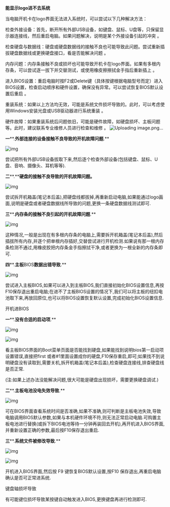 **能显示****logo****进不去系统**

当电脑开机卡在logo界面无法进入系统时，可以尝试以下几种解决方法：

检查外接设备：首先，断开所有外部USB设备，如键盘、鼠标、U盘等，只保留显示器连接线，然后重启电脑。如果问题解决，说明是某个外接设备引起的冲突
。

检查硬盘与数据线：硬盘或硬盘数据线的接触不良也可能导致此问题。尝试重新插拔硬盘数据线或更换硬盘接口，看是否能解决问题
。

内存问题：内存条接触不良或损坏也可能导致开机卡在logo界面。如果有多根内存条，可以尝试逐一拔下并交替测试，或使用橡皮擦擦拭金手指后重新插上
。

进入BIOS设置：重启电脑时按F2或Delete键（具体按键根据电脑型号而定）进入BIOS设置，检查启动顺序和硬件设置，确保没有异常。可以尝试恢复BIOS默认设置后重启
。

重装系统：如果以上方法均无效，可能是系统文件损坏导致的。此时，可以考虑使用Windows安装光盘或USB驱动器进行系统重装
。

硬件故障：如果重装系统后问题依旧，可能是硬件故障，如硬盘损坏、主板问题等。此时，建议联系专业维修人员进行检查和维修
。
![Uploading image.png…]()

**一****.****外部连接的设备接触不良导致的开机故障问题****.**

![img](./assets/clip_image004.gif)

尝试把所有外部USB设备拔取下来,然后逐个检查外部设备(包括键盘、鼠标、U盘、音响、摄像头、耳机等等).

**二****.****硬盘的接触不良导致的开机故障问题。**

![img](./assets/clip_image006.gif)

尝试拆开机箱盖(笔记本后盖),把硬盘线都拔掉,再重新启动电脑,如果能通过logo画面,说明是硬盘或者硬盘数据线所导致的问题,更换一条硬盘数据线测试即可.

**三****.****内存条的接触不良引起的开机故障问题****.**

![img](./assets/clip_image008.gif)

这种情况,一般是出现在有多根内存条的电脑上,需要拆开机箱盖(笔记本后盖),然后插拔所有内存,并逐个把单根内存插好,交替尝试进行开机检测.如果说有那一根内存条检测不通过,用橡皮胶把内存条金手指擦拭干净,或者更换为一根全新的内存条即可.

**四****.****主板****BIOS****数据出错导致****.**

![img](./assets/clip_image010.gif)

尝试进入主板BIOS,如果可以进入到主板BIOS,我们直接初始化BIOS设置信息,再按F10保存退出重启电脑;在进不了主板BIOS设置的情况下,我们可以将主板的纽扣电池取下来,再放回原位,也可以将BIOS设置恢复默认设置,完成初始化BIOS设置信息.

开机进BIOS

**一****.****没有合适的启动项****.**

![img](./assets/clip_image012.gif)

![img](./assets/clip_image014.gif)

看主板BIOS界面的Boot菜单页面是否能找到硬盘,如果能找到说明bios第一启动项设置错误,直接把first 或者#1里面设置成你的硬盘,F10保存重启,即可;如果找不到说明硬盘没有读取到,需要关机,拆开机箱盖(笔记本后盖),检查硬盘连接线,排查硬盘线是否正常.

(注:如果上述办法没能解决问题,很大可能是硬盘出现损坏，需要更换硬盘调试.)

**二****.****主板电池没电失效导致****.**

![img](./assets/clip_image016.gif)

可在BIOS界面查看系统时间是否准确,如果不准确,则可判断是主板电池失效,导致电脑调用BIOS默认参数,如果与本机硬件环境不符,则无法正常启动电脑.可购置主板电池进行替换(或拆下BIOS电池等待一分钟再装回去开机),再开机进入BIOS界面,并重新设置正确的参数,最后按F10保存退出重启.

**三****.****系统文件被修改导致****.**

![img](./assets/clip_image018.gif)

![img](./assets/clip_image020.gif)

开机进入BIOS界面,然后按 F9 键恢复BIOS默认设置,按F10 保存退出,再重启电脑确认是否可正常进系统.

键盘轴损坏导致

有可能键位损坏导致某按键自动触发进入BIOS,更换键盘再进行检测即可.
